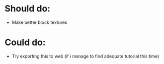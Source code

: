 # Should do:

- Make better block textures

# Could do:

- Try exporting this to web (if i manage to find adequate tutorial this time)
